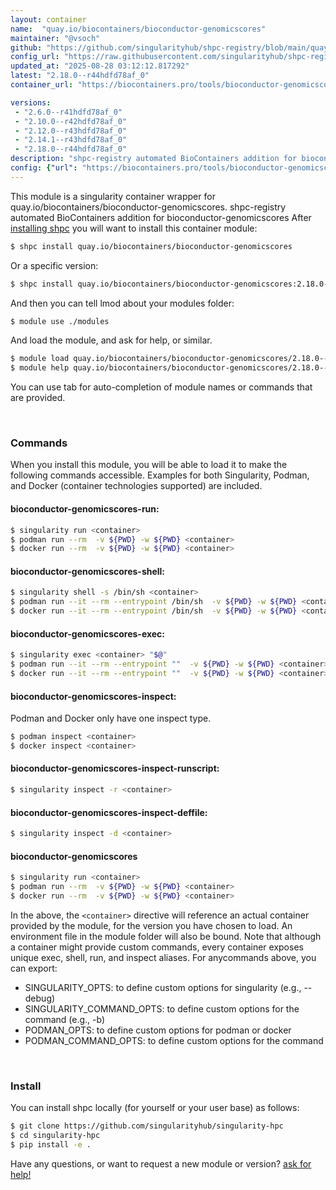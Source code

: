 ```yaml
---
layout: container
name:  "quay.io/biocontainers/bioconductor-genomicscores"
maintainer: "@vsoch"
github: "https://github.com/singularityhub/shpc-registry/blob/main/quay.io/biocontainers/bioconductor-genomicscores/container.yaml"
config_url: "https://raw.githubusercontent.com/singularityhub/shpc-registry/main/quay.io/biocontainers/bioconductor-genomicscores/container.yaml"
updated_at: "2025-08-28 03:12:12.817292"
latest: "2.18.0--r44hdfd78af_0"
container_url: "https://biocontainers.pro/tools/bioconductor-genomicscores"

versions:
 - "2.6.0--r41hdfd78af_0"
 - "2.10.0--r42hdfd78af_0"
 - "2.12.0--r43hdfd78af_0"
 - "2.14.1--r43hdfd78af_0"
 - "2.18.0--r44hdfd78af_0"
description: "shpc-registry automated BioContainers addition for bioconductor-genomicscores"
config: {"url": "https://biocontainers.pro/tools/bioconductor-genomicscores", "maintainer": "@vsoch", "description": "shpc-registry automated BioContainers addition for bioconductor-genomicscores", "latest": {"2.18.0--r44hdfd78af_0": "sha256:c70dcc1718a12fc4f28c19d3cd69f837c78ff36753ec9210eabed521fe632649"}, "tags": {"2.6.0--r41hdfd78af_0": "sha256:85e37c88267e15433747d682dd3bf636e7c6ecdc6399c88d1b3f3e06d01c2def", "2.10.0--r42hdfd78af_0": "sha256:a51847a99cfd5f616c478c72095695f6e00f066cba9bc4bb323b58d44e4ecf6a", "2.12.0--r43hdfd78af_0": "sha256:25bafdc8745459e94dda06ac7725f5689dcd2713e0dd54625245fd63f249533f", "2.14.1--r43hdfd78af_0": "sha256:9052f8de1f55be392d3822200745905f18c11fa8b2665fd6dde57ab739db0caf", "2.18.0--r44hdfd78af_0": "sha256:c70dcc1718a12fc4f28c19d3cd69f837c78ff36753ec9210eabed521fe632649"}, "docker": "quay.io/biocontainers/bioconductor-genomicscores"}
---
```


This module is a singularity container wrapper for quay.io/biocontainers/bioconductor-genomicscores.
shpc-registry automated BioContainers addition for bioconductor-genomicscores
After [installing shpc](#install) you will want to install this container module:


```bash
$ shpc install quay.io/biocontainers/bioconductor-genomicscores
```

Or a specific version:

```bash
$ shpc install quay.io/biocontainers/bioconductor-genomicscores:2.18.0--r44hdfd78af_0
```

And then you can tell lmod about your modules folder:

```bash
$ module use ./modules
```

And load the module, and ask for help, or similar.

```bash
$ module load quay.io/biocontainers/bioconductor-genomicscores/2.18.0--r44hdfd78af_0
$ module help quay.io/biocontainers/bioconductor-genomicscores/2.18.0--r44hdfd78af_0
```

You can use tab for auto-completion of module names or commands that are provided.

<br>

### Commands

When you install this module, you will be able to load it to make the following commands accessible.
Examples for both Singularity, Podman, and Docker (container technologies supported) are included.

#### bioconductor-genomicscores-run:

```bash
$ singularity run <container>
$ podman run --rm  -v ${PWD} -w ${PWD} <container>
$ docker run --rm  -v ${PWD} -w ${PWD} <container>
```

#### bioconductor-genomicscores-shell:

```bash
$ singularity shell -s /bin/sh <container>
$ podman run --it --rm --entrypoint /bin/sh  -v ${PWD} -w ${PWD} <container>
$ docker run --it --rm --entrypoint /bin/sh  -v ${PWD} -w ${PWD} <container>
```

#### bioconductor-genomicscores-exec:

```bash
$ singularity exec <container> "$@"
$ podman run --it --rm --entrypoint ""  -v ${PWD} -w ${PWD} <container> "$@"
$ docker run --it --rm --entrypoint ""  -v ${PWD} -w ${PWD} <container> "$@"
```

#### bioconductor-genomicscores-inspect:

Podman and Docker only have one inspect type.

```bash
$ podman inspect <container>
$ docker inspect <container>
```

#### bioconductor-genomicscores-inspect-runscript:

```bash
$ singularity inspect -r <container>
```

#### bioconductor-genomicscores-inspect-deffile:

```bash
$ singularity inspect -d <container>
```



#### bioconductor-genomicscores

```bash
$ singularity run <container>
$ podman run --rm  -v ${PWD} -w ${PWD} <container>
$ docker run --rm  -v ${PWD} -w ${PWD} <container>
```


In the above, the `<container>` directive will reference an actual container provided
by the module, for the version you have chosen to load. An environment file in the
module folder will also be bound. Note that although a container
might provide custom commands, every container exposes unique exec, shell, run, and
inspect aliases. For anycommands above, you can export:

 - SINGULARITY_OPTS: to define custom options for singularity (e.g., --debug)
 - SINGULARITY_COMMAND_OPTS: to define custom options for the command (e.g., -b)
 - PODMAN_OPTS: to define custom options for podman or docker
 - PODMAN_COMMAND_OPTS: to define custom options for the command

<br>

### Install

You can install shpc locally (for yourself or your user base) as follows:

```bash
$ git clone https://github.com/singularityhub/singularity-hpc
$ cd singularity-hpc
$ pip install -e .
```

Have any questions, or want to request a new module or version? [ask for help!](https://github.com/singularityhub/singularity-hpc/issues)